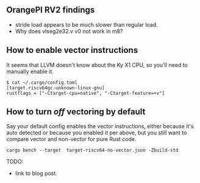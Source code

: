 ## OrangePI RV2 findings

* stride load appears to be much slower than regular load.
* Why does vlseg2e32.v v0 not work in m8?

## How to enable vector instructions

It seems that LLVM doesn't know about the Ky X1 CPU, so you'll need to manually
enable it.

```
$ cat ~/.cargo/config.toml
[target.riscv64gc-unknown-linux-gnu]
rustflags = ["-Ctarget-cpu=native", "-Ctarget-feature=+v"]
```

## How to turn *off* vectoring by default

Say your default config enables the vector instructions, either because it's auto
detected or because you enabled it per above, but you still want to compare
vector and non-vector for pure Rust code.

```
cargo bench --target  target-riscv64-no-vector.json -Zbuild-std
```

TODO:
* link to blog post.

